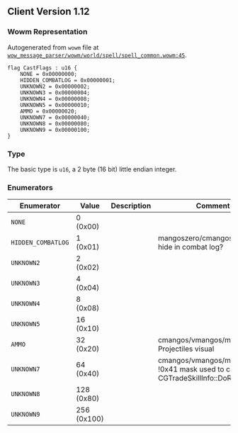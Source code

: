 ## Client Version 1.12

### Wowm Representation

Autogenerated from `wowm` file at [`wow_message_parser/wowm/world/spell/spell_common.wowm:45`](https://github.com/gtker/wow_messages/tree/main/wow_message_parser/wowm/world/spell/spell_common.wowm#L45).

```rust,ignore
flag CastFlags : u16 {
    NONE = 0x00000000;
    HIDDEN_COMBATLOG = 0x00000001;
    UNKNOWN2 = 0x00000002;
    UNKNOWN3 = 0x00000004;
    UNKNOWN4 = 0x00000008;
    UNKNOWN5 = 0x00000010;
    AMMO = 0x00000020;
    UNKNOWN7 = 0x00000040;
    UNKNOWN8 = 0x00000080;
    UNKNOWN9 = 0x00000100;
}
```
### Type
The basic type is `u16`, a 2 byte (16 bit) little endian integer.
### Enumerators
| Enumerator | Value  | Description | Comment |
| --------- | -------- | ----------- | ------- |
| `NONE` | 0 (0x00) |  |  |
| `HIDDEN_COMBATLOG` | 1 (0x01) |  | mangoszero/cmangos/vmangos: hide in combat log? |
| `UNKNOWN2` | 2 (0x02) |  |  |
| `UNKNOWN3` | 4 (0x04) |  |  |
| `UNKNOWN4` | 8 (0x08) |  |  |
| `UNKNOWN5` | 16 (0x10) |  |  |
| `AMMO` | 32 (0x20) |  | cmangos/vmangos/mangoszero: Projectiles visual |
| `UNKNOWN7` | 64 (0x40) |  | cmangos/vmangos/mangoszero: !0x41 mask used to call CGTradeSkillInfo::DoRecast |
| `UNKNOWN8` | 128 (0x80) |  |  |
| `UNKNOWN9` | 256 (0x100) |  |  |

